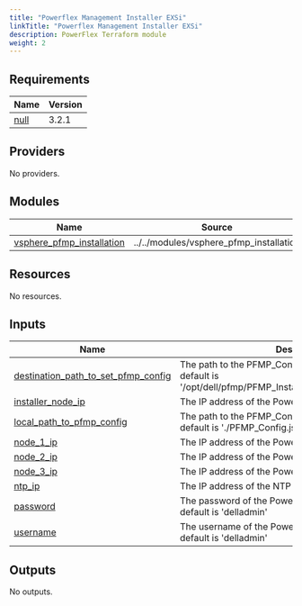 ```yaml
---
title: "Powerflex Management Installer EXSi"
linkTitle: "Powerflex Management Installer EXSi"
description: PowerFlex Terraform module
weight: 2
---
```

<!--
Copyright (c) 2024 Dell Inc., or its subsidiaries. All Rights Reserved.

Licensed under the Mozilla Public License Version 2.0 (the "License");
you may not use this file except in compliance with the License.
You may obtain a copy of the License at

    http://mozilla.org/MPL/2.0/


Unless required by applicable law or agreed to in writing, software
distributed under the License is distributed on an "AS IS" BASIS,
WITHOUT WARRANTIES OR CONDITIONS OF ANY KIND, either express or implied.
See the License for the specific language governing permissions and
limitations under the License.
-->
<!-- BEGIN_TF_DOCS -->
## Requirements

| Name | Version |
|------|---------|
| <a name="requirement_null"></a> [null](#requirement\_null) | 3.2.1 |

## Providers

No providers.

## Modules

| Name | Source | Version |
|------|--------|---------|
| <a name="module_vsphere_pfmp_installation"></a> [vsphere\_pfmp\_installation](#module\_vsphere\_pfmp\_installation) | ../../modules/vsphere_pfmp_installation | n/a |

## Resources

No resources.

## Inputs

| Name | Description | Type | Default | Required |
|------|-------------|------|---------|:--------:|
| <a name="input_destination_path_to_set_pfmp_config"></a> [destination\_path\_to\_set\_pfmp\_config](#input\_destination\_path\_to\_set\_pfmp\_config) | The path to the PFMP\_Config is set on the installer VM, default is '/opt/dell/pfmp/PFMP\_Installer/config/PFMP\_Config.json' | `string` | `"/opt/dell/pfmp/PFMP_Installer/config/PFMP_Config.json"` | no |
| <a name="input_installer_node_ip"></a> [installer\_node\_ip](#input\_installer\_node\_ip) | The IP address of the PowerFlex installer node. | `string` | n/a | yes |
| <a name="input_local_path_to_pfmp_config"></a> [local\_path\_to\_pfmp\_config](#input\_local\_path\_to\_pfmp\_config) | The path to the PFMP\_Config on the local machine, default is './PFMP\_Config.json' | `string` | `"./PFMP_Config.json"` | no |
| <a name="input_node_1_ip"></a> [node\_1\_ip](#input\_node\_1\_ip) | The IP address of the PowerFlex node 1. | `string` | n/a | yes |
| <a name="input_node_2_ip"></a> [node\_2\_ip](#input\_node\_2\_ip) | The IP address of the PowerFlex node 2. | `string` | n/a | yes |
| <a name="input_node_3_ip"></a> [node\_3\_ip](#input\_node\_3\_ip) | The IP address of the PowerFlex node 3. | `string` | n/a | yes |
| <a name="input_ntp_ip"></a> [ntp\_ip](#input\_ntp\_ip) | The IP address of the NTP server. | `string` | n/a | yes |
| <a name="input_password"></a> [password](#input\_password) | The password of the PowerFlex nodes and installer, default is 'delladmin' | `string` | `"delladmin"` | no |
| <a name="input_username"></a> [username](#input\_username) | The username of the PowerFlex nodes and installer, default is 'delladmin' | `string` | `"delladmin"` | no |

## Outputs

No outputs.
<!-- END_TF_DOCS -->